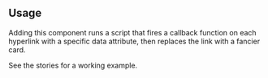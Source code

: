 ## Usage

Adding this component runs a script that fires a callback function on each hyperlink with a specific data attribute, then replaces the link with a fancier card.

See the stories for a working example.
